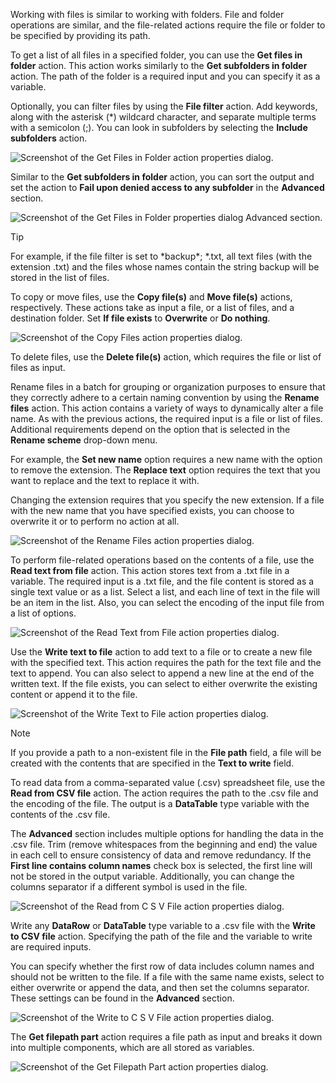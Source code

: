 Working with files is similar to working with folders. File and folder operations are similar, and the file-related actions require the file or folder to be specified by providing its path.

To get a list of all files in a specified folder, you can use the **Get files in folder** action. This action works similarly to the **Get subfolders in folder** action. The path of the folder is a required input and you can specify it as a variable.

Optionally, you can filter files by using the **File filter** action. Add keywords, along with the asterisk (\*) wildcard character, and separate multiple terms with a semicolon (;). You can look in subfolders by selecting the **Include subfolders** action.

![Screenshot of the Get Files in Folder action properties dialog.](..\media\get-files-in-folder-action-properties.png)

Similar to the **Get subfolders in folder** action, you can sort the output and set the action to **Fail upon denied access to any subfolder** in the **Advanced** section.

![Screenshot of the Get Files in Folder properties dialog Advanced section.](..\media\get-files-in-folder-properties-advanced-tab.png)

> [!TIP]
> For example, if the file filter is set to
> \*backup\*; \*.txt,
> all text files (with the extension .txt) and the files whose names contain the string backup will be stored in the list of files.

To copy or move files, use the **Copy file(s)** and **Move file(s)** actions, respectively. These actions take as input a file, or a list of files, and a destination folder. Set **If file exists** to **Overwrite** or **Do nothing**.

![Screenshot of the Copy Files action properties dialog.](..\media\copy-files-action-properties.png)

To delete files, use the **Delete file(s)** action, which requires the file or list of files as input.

Rename files in a batch for grouping or organization purposes to ensure that they correctly adhere to a certain naming convention by using the **Rename files** action. This action contains a variety of ways to dynamically alter a file name. As with the previous actions, the required input is a file or list of files. Additional requirements depend on the option that is selected in the **Rename scheme** drop-down menu.

For example, the **Set new name** option requires a new name with the option to remove the extension. The **Replace text** option requires the text that you want to replace and the text to replace it with.

Changing the extension requires that you specify the new extension. If a file with the new name that you have specified exists, you can choose to overwrite it or to perform no action at all.

![Screenshot of the Rename Files action properties dialog.](..\media\rename-files-action-properties.png)

To perform file-related operations based on the contents of a file, use the **Read text from file** action. This action stores text from a .txt file in a variable. The required input is a .txt file, and the file content is stored as a single text value or as a list. Select a list, and each line of text in the file will be an item in the list. Also, you can select the encoding of the input file from a list of options.

![Screenshot of the Read Text from File action properties dialog.](..\media\read-text-from-file-action-properties.png)

Use the **Write text to file** action to add text to a file or to create a new file with the specified text. This action requires the path for the text file and the text to append. You can also select to append a new line at the end of the written text. If the file exists, you can select to either overwrite the existing content or append it to the file.

![Screenshot of the Write Text to File action properties dialog.](..\media\write-text-to-file-action-properties.png)

> [!NOTE]
> If you provide a path to a non-existent file in the **File path** field, a file will be created with the contents that are specified in the **Text to write** field.

To read data from a comma-separated value (.csv) spreadsheet file, use the **Read from CSV file** action. The action requires the path to the .csv file and the encoding of the file. The output is a **DataTable** type variable with the contents of the .csv file.

The **Advanced** section includes multiple options for handling the data in the .csv file. Trim (remove whitespaces from the beginning and end) the value in each cell to ensure consistency of data and remove redundancy. If the **First line contains column names** check box is selected, the first line will not be stored in the output variable. Additionally, you can change the columns separator if a different symbol is used in the file.

![Screenshot of the Read from C S V File action properties dialog.](..\media\read-from-csv-file-action-properties.png)

Write any **DataRow** or **DataTable** type variable to a .csv file with the **Write to CSV file** action. Specifying the path of the file and the variable to write are required inputs.

You can specify whether the first row of data includes column names and should not be written to the file. If a file with the same name exists, select to either overwrite or append the data, and then set the columns separator. These settings can be found in the **Advanced** section.

![Screenshot of the Write to C S V File action properties dialog.](..\media\write-to-csv-file-action-properties.png)

The **Get filepath part** action requires a file path as input and breaks it down into multiple components, which are all stored as variables.

![Screenshot of the Get Filepath Part action properties dialog.](..\media\get-filepath-part-action-properties.png)

